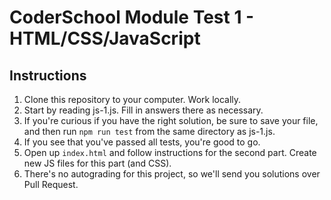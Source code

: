 # CoderSchool Module Test 1 - HTML/CSS/JavaScript

## Instructions

1. Clone this repository to your computer. Work locally.
2. Start by reading js-1.js. Fill in answers there as necessary.
3. If you're curious if you have the right solution, be sure to save your file, and then run `npm run test` from the same directory as js-1.js. 
4. If you see that you've passed all tests, you're good to go. 
5. Open up `index.html` and follow instructions for the second part. Create new JS files for this part (and CSS).
6. There's no autograding for this project, so we'll send you solutions over Pull Request.
